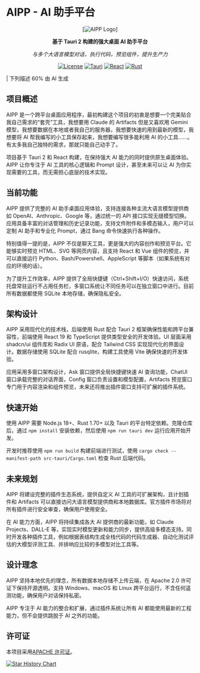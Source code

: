 # AIPP - AI 助手平台

<div align="center">

[![AIPP Logo](https://xieisabug.github.io/aipp/app-icon.png)]

**基于 Tauri 2 构建的强大桌面 AI 助手平台**

_与多个大语言模型对话，执行代码，预览组件，提升生产力_

[![License](https://img.shields.io/badge/license-Apache%202.0-blue.svg)](LICENSE)
[![Tauri](https://img.shields.io/badge/Tauri-2.7-24C8DB.svg)](https://tauri.app/)
[![React](https://img.shields.io/badge/React-19-61DAFB.svg)](https://reactjs.org/)
[![Rust](https://img.shields.io/badge/Rust-Latest-orange.svg)](https://www.rust-lang.org/)

</div>

| 下列描述 60% 由 AI 生成

## 项目概述

AIPP 是一个跨平台桌面应用程序，最初构建这个项目的初衷是想要一个完美贴合我自己需求的“套壳”工具，我想要用 Claude 的 Artifacts 但是又喜欢用 Gemini 模型，我想要数据在本地或者我自己的服务器，我想要快速的用到最新的模型，我想要将 AI 帮我编写的小工具保存起来，我想要编写很多能利用 AI 的小工具……。有太多我自己独特的需求，那就只能自己动手了。

项目基于 Tauri 2 和 React 构建，在保持强大 AI 能力的同时提供原生桌面体验。AIPP 让你专注于 AI 工具的核心逻辑和 Prompt 设计，甚至未来可以让 AI 为你实现需要的工具，而无需担心底层的技术实现。

## 当前功能

AIPP 提供了完整的 AI 助手桌面应用体验，支持连接各种主流大语言模型提供商如 OpenAI、Anthropic、Google 等，通过统一的 API 接口实现无缝模型切换。应用具备丰富的对话管理和历史记录功能，支持文件附件和多模态输入，用户可以定制 AI 助手和专业化 Prompt，通过 Bang 命令快速执行各种操作。

特别值得一提的是，AIPP 不仅是聊天工具，更是强大的内容创作和预览平台。它能够实时预览 HTML、SVG 等网页内容，且支持 React 和 Vue 组件的预览，并可以直接运行 Python、Bash/Powershell、AppleScript 等脚本（如果系统有对应的环境的话）。

为了提升工作效率，AIPP 提供了全局快捷键（Ctrl+Shift+I/O）快速访问，系统托盘常驻运行不占用任务栏，多窗口系统让不同任务可以在独立窗口中进行。目前所有数据都使用 SQLite 本地存储，确保隐私安全。

## 架构设计

AIPP 采用现代化的技术栈，后端使用 Rust 配合 Tauri 2 框架确保性能和跨平台兼容性，前端使用 React 19 和 TypeScript 提供类型安全的开发体验。UI 层面采用 shadcn/ui 组件库和 Radix UI 原语，配合 Tailwind CSS 实现现代化的界面设计。数据存储使用 SQLite 配合 rusqlite，构建工具使用 Vite 确保快速的开发体验。

应用采用多窗口架构设计，Ask 窗口提供全局快捷键快速 AI 查询功能，ChatUI 窗口承载完整的对话界面，Config 窗口负责设置和模型配置，Artifacts 预览窗口专门用于内容渲染和组件预览，未来还将推出插件窗口支持可扩展的插件系统。

## 快速开始

使用 AIPP 需要 Node.js 18+、Rust 1.70+ 以及 Tauri 的平台特定依赖。克隆仓库后，通过 `npm install` 安装依赖，然后使用 `npm run tauri dev` 运行应用开始开发。

开发时推荐使用 `npm run build` 构建前端进行测试，使用 `cargo check --manifest-path src-tauri/Cargo.toml` 检查 Rust 后端代码。

## 未来规划

AIPP 将建设完整的插件生态系统，提供自定义 AI 工具的可扩展架构，且计划插件和 Artifacts 可以直接访问大语言模型提供商和本地数据库。官方插件市场将对所有插件进行安全审查，确保用户使用安全。

在 AI 能力方面，AIPP 将持续集成各大 AI 提供商的最新功能，如 Claude Projects、DALL-E 等，实现实时模型更新和能力同步，提供高级多模态支持。同时开发各种插件工具，例如根据表结构生成全栈代码的代码生成器、自动化测试评估的大模型评测工具、并排响应比较的多模型对比工具等。

## 设计理念

AIPP 坚持本地优先的理念，所有数据本地存储不上传云端，在 Apache 2.0 许可证下保持开源透明。支持 Windows、macOS 和 Linux 跨平台运行，不含任何遥测功能，确保用户对话保持私密。

AIPP 专注于 AI 能力的整合和扩展，通过插件系统让所有 AI 都能使用最新的工程能力，但不会提供跳脱于 AI 之外的功能。

## 许可证

本项目采用[APACHE 许可证](LICENSE)。

[![Star History Chart](https://api.star-history.com/svg?repos=xieisabug/tea&type=Date)](https://star-history.com/#xieisabug/tea&Date)

[image-banner]: https://xieisabug.github.io/tea/tea-logo-with-background.png

